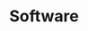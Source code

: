 ---
title: "Software"
layout: category
permalink: /categories/software/
author_profile: true
taxonomy: Software
sidebar:
  nav: "categories"
---